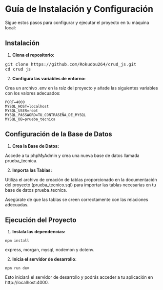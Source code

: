 # Guía de Instalación y Configuración

  Sigue estos pasos para configurar y ejecutar el proyecto en tu máquina local:

## Instalación

1. **Clona el repositorio:**

<pre>git clone https://github.com/Rokudou264/crud_js.git
cd crud_js</pre>


2. **Configura las variables de entorno:**

  Crea un archivo .env en la raíz del proyecto y añade las siguientes variables con los valores adecuados:

<pre><code>PORT=4000
MYSQL_HOST=localhost
MYSQL_USER=root
MYSQL_PASSWORD=TU_CONTRASEÑA_DE_MYSQL
MYSQL_DB=prueba_tecnica</code></pre>

## Configuración de la Base de Datos


1. **Crea la Base de Datos:**

  Accede a tu phpMyAdmin y crea una nueva base de datos llamada prueba_tecnica.
  

2. **Importa las Tablas:**

  Utiliza el archivo de creación de tablas proporcionado en la documentación del proyecto (prueba_tecnico.sql) para importar las tablas necesarias en tu base de datos prueba_tecnica.
  
  Asegúrate de que las tablas se creen correctamente con las relaciones adecuadas.
  

## Ejecución del Proyecto


1. **Instala las dependencias:**

  <pre><code>npm install</code></pre>
  
  express, morgan, mysql, nodemon y dotenv.
  

2. **Inicia el servidor de desarrollo:**

  <pre><code>npm run dev</code></pre>
  
  
  Esto iniciará el servidor de desarrollo y podrás acceder a tu aplicación en http://localhost:4000.

